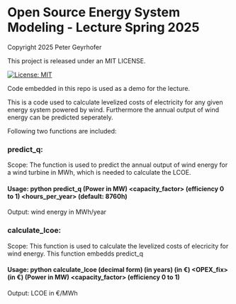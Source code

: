 # Open Source Energy System Modeling - Lecture Spring 2025

Copyright 2025 Peter Geyrhofer

This project is released under an MIT LICENSE.

[![License: MIT](https://img.shields.io/badge/License-MIT-yellow.svg)](https://opensource.org/licenses/MIT)

Code embedded in this repo is used as a demo for the lecture.

This is a code used to calculate levelized costs of electricity for any given energy system powered by wind. Furthermore the annual output of wind energy can be predicted seperately.

Following two functions are included:

### predict_q: 
Scope: The function is used to predict the annual output of wind energy for a wind turbine in MWh, which is needed to calculate the LCOE.

#### Usage: python predict_q <capacity> (Power in MW) <capacity_factor> (efficiency 0 to 1) <hours_per_year> (default: 8760h)

Output: wind energy in MWh/year

### calculate_lcoe:
Scope: This function is used to calculate the levelized costs of elecricity for wind energy. This function embedds predict_q

#### Usage: python calculate_lcoe <WACC> (decimal form) <lifetime> (in years) <CAPEX> (in €) <OPEX_fix> (in €) <capacity> (Power in MW) <capacity_factor> (efficiency 0 to 1)

Output: LCOE in €/MWh
